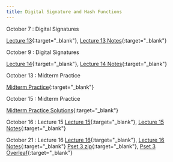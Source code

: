 ```yaml
---
title: Digital Signature and Hash Functions
---
```


October 7
: Digital Signatures

  [Lecture 13](slides/Lecture13.pptx){:target="_blank"}, [Lecture 13 Notes](notes/L13Notes.pdf){:target="_blank"} 

October 9
: Digital Signatures

  [Lecture 14](slides/Lecture14.pptx){:target="_blank"}, [Lecture 14 Notes](notes/L14Notes.pdf){:target="_blank"} 

October 13
: Midterm Practice

  [Midterm Practice](homework/CS55500_Midterm_Practice.pdf){:target="_blank"}

October 15
: Midterm Practice

  [Midterm Practice Solutions](homework/CS55500_Midterm_Practice_Solutions.pdf){:target="_blank"}

October 16
: Lecture 15
  [Lecture 15](slides/Lecture15.pptx){:target="_blank"}, [Lecture 15 Notes](notes/L15Notes.pdf){:target="_blank"} 

October 21
: Lecture 16
  [Lecture 16](slides/Lecture16.pptx){:target="_blank"}, [Lecture 16 Notes](notes/L15Notes.pdf){:target="_blank"} 
  [Pset 3 zip](psets/CS55500_Pset_3.zip){:target="_blank"}, [Pset 3 Overleaf](https://www.overleaf.com/read/frwnbmgcsysd#80061c){:target="_blank"} 
